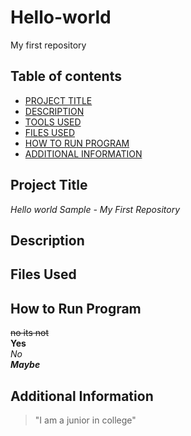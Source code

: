 # Hello-world
My first repository 

## Table of contents 
- [PROJECT TITLE](#Project-Title)
- [DESCRIPTION](#Description)  
- [TOOLS USED](Tools-Used)
- [FILES USED](#files-used)  
- [HOW TO RUN PROGRAM](How-to-run-program)  
- [ADDITIONAL INFORMATION](#additional-information)  



## Project Title

*Hello world Sample - My First Repository*

## Description  
## Files Used 
## How to Run Program 
  ~~no its not~~  
  **Yes**   
  *No*  
  ***Maybe***
## Additional Information 
  >
>"I am a junior in college"
